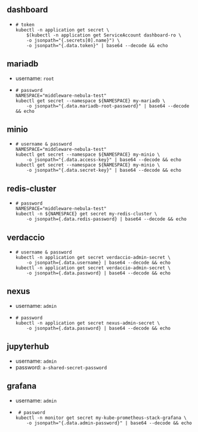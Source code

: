 ## dashboard
* ```shell
  # token
  kubectl -n application get secret \
      $(kubectl -n application get ServiceAccount dashboard-ro \
      -o jsonpath="{.secrets[0].name}") \
      -o jsonpath="{.data.token}" | base64 --decode && echo
  ```

## mariadb
* username: `root`
* ```shell
  # password
  NAMESPACE="middleware-nebula-test"
  kubectl get secret --namespace ${NAMESPACE} my-mariadb \
      -o jsonpath="{.data.mariadb-root-password}" | base64 --decode && echo
  ```

## minio
* ```shell
  # username & password
  NAMESPACE="middleware-nebula-test"
  kubectl get secret --namespace ${NAMESPACE} my-minio \
      -o jsonpath="{.data.access-key}" | base64 --decode && echo
  kubectl get secret --namespace ${NAMESPACE} my-minio \
      -o jsonpath="{.data.secret-key}" | base64 --decode && echo
  ```

## redis-cluster
* ```shell
  # password
  NAMESPACE="middleware-nebula-test"
  kubectl -n ${NAMESPACE} get secret my-redis-cluster \
      -o jsonpath={.data.redis-password} | base64 --decode && echo
  ```

## verdaccio
* ```shell
  # username & password
  kubectl -n application get secret verdaccio-admin-secret \
      -o jsonpath={.data.username} | base64 --decode && echo
  kubectl -n application get secret verdaccio-admin-secret \
      -o jsonpath={.data.password} | base64 --decode && echo
  ```

## nexus
* username: `admin`
* ```shell
  # password
  kubectl -n application get secret nexus-admin-secret \
      -o jsonpath={.data.password} | base64 --decode && echo
  ```

## jupyterhub
* username: `admin`
* password: `a-shared-secret-password`

## grafana
* username: `admin`
* ```shell
   # password
  kubectl -n monitor get secret my-kube-prometheus-stack-grafana \
      -o jsonpath="{.data.admin-password}" | base64 --decode && echo
  ```

